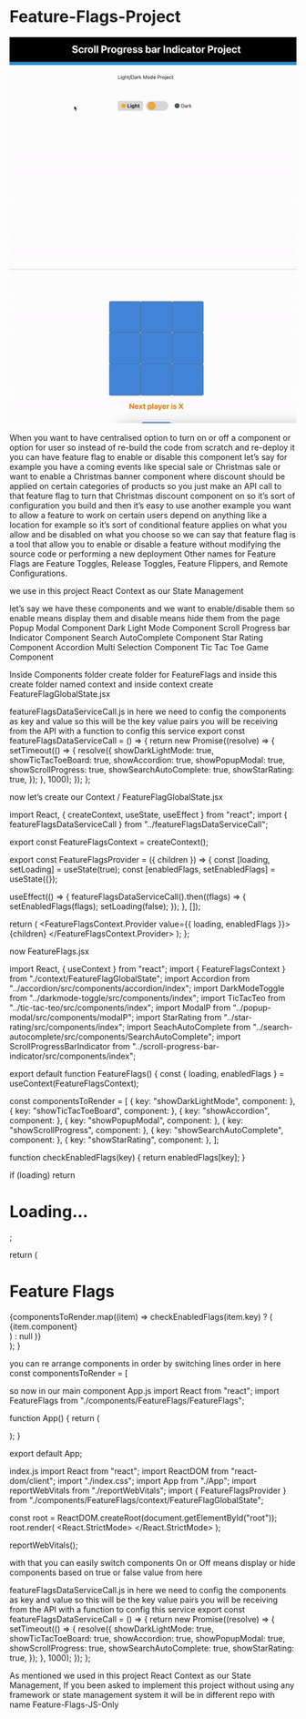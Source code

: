 # Feature-Flags-Project

![Feature-Flags-Project](Feature-Flags.gif)


When you want to have centralised option to turn on or off a component or option for user so instead of re-build the code from scratch and re-deploy it you can have feature flag to enable or disable this component
let’s say for example you have a coming events like special sale or Christmas sale or want to enable a Christmas banner component where discount should be applied on certain categories of products so you just make an API call to that feature flag to turn that Christmas discount component on so it’s sort of configuration you build and then it’s easy to use 
another example you want to allow a feature to work on certain users depend on anything like a location for example so it’s sort of conditional feature applies on what you allow and be disabled on what you choose
so we can say that feature flag is a tool that allow you to enable or disable a feature without modifying the source code or performing a new deployment
Other names for Feature Flags are Feature Toggles, Release Toggles, Feature Flippers, and Remote Configurations.


we use in this project React Context as our State Management

let’s say we have these components and we want to enable/disable them so enable means display them and disable means hide them from the page
Popup Modal Component 
Dark Light Mode Component
Scroll Progress bar Indicator Component
Search AutoComplete Component
Star Rating Component
Accordion Multi Selection Component
Tic Tac Toe Game Component

Inside Components folder create folder for FeatureFlags and inside this create folder named context and inside context create FeatureFlagGlobalState.jsx 

featureFlagsDataServiceCall.js
in here we need to config the components as key and value
so this will be the key value pairs you will be receiving from the API with a function to config this service
export const featureFlagsDataServiceCall = () => {
    return new Promise((resolve) => {
      setTimeout(() => {
        resolve({
          showDarkLightMode: true,
          showTicTacToeBoard: true,
          showAccordion: true,
          showPopupModal: true,
          showScrollProgress: true,
          showSearchAutoComplete: true,
          showStarRating: true,
        });
      }, 1000);
    });
  };
  
now let’s create our Context / FeatureFlagGlobalState.jsx

import React, { createContext, useState, useEffect } from "react";
import { featureFlagsDataServiceCall } from "../featureFlagsDataServiceCall";

export const FeatureFlagsContext = createContext();

export const FeatureFlagsProvider = ({ children }) => {
  const [loading, setLoading] = useState(true);
  const [enabledFlags, setEnabledFlags] = useState({});

  useEffect(() => {
    featureFlagsDataServiceCall().then((flags) => {
      setEnabledFlags(flags);
      setLoading(false);
    });
  }, []);

  return (
    <FeatureFlagsContext.Provider value={{ loading, enabledFlags }}>
      {children}
    </FeatureFlagsContext.Provider>
  );
};

now FeatureFlags.jsx

import React, { useContext } from "react";
import { FeatureFlagsContext } from "./context/FeatureFlagGlobalState";
import Accordion from "../accordion/src/components/accordion/index";
import DarkModeToggle from "../darkmode-toggle/src/components/index";
import TicTacTeo from "../tic-tac-teo/src/components/index";
import ModalP from "../popup-modal/src/components/modalP";
import StarRating from "../star-rating/src/components/index";
import SeachAutoComplete from "../search-autocomplete/src/components/SearchAutoComplete";
import ScrollProgressBarIndicator from "../scroll-progress-bar-indicator/src/components/index";

export default function FeatureFlags() {
  const { loading, enabledFlags } = useContext(FeatureFlagsContext);

  const componentsToRender = [
    { key: "showDarkLightMode", component: <DarkModeToggle /> },
    { key: "showTicTacToeBoard", component: <TicTacTeo /> },
    { key: "showAccordion", component: <Accordion /> },
    { key: "showPopupModal", component: <ModalP /> },
    { key: "showScrollProgress", component: <ScrollProgressBarIndicator /> },
    { key: "showSearchAutoComplete", component: <SeachAutoComplete /> },
    { key: "showStarRating", component: <StarRating noOfStars={5} /> },
  ];

  function checkEnabledFlags(key) {
    return enabledFlags[key];
  }

  if (loading) return <h1>Loading...</h1>;

  return (

  <div className="centered-container">
    <h1>Feature Flags</h1>
    <div className="components-wrapper">
      {componentsToRender.map((item) =>
        checkEnabledFlags(item.key) ? (
          <div key={item.key} className="component">{item.component}</div>
        ) : null
      )}
    </div>
  </div>
 );
}


you can re arrange components in order by switching lines order in here const componentsToRender = [


so now in our main component App.js
import React from "react";
import FeatureFlags from "./components/FeatureFlags/FeatureFlags";

function App() {
  return (
    <div className="App">
      <FeatureFlags />
    </div>
  );
}

export default App;

index.js
import React from "react";
import ReactDOM from "react-dom/client";
import "./index.css";
import App from "./App";
import reportWebVitals from "./reportWebVitals";
import { FeatureFlagsProvider } from "./components/FeatureFlags/context/FeatureFlagGlobalState";

const root = ReactDOM.createRoot(document.getElementById("root"));
root.render(
  <React.StrictMode>
    <FeatureFlagsProvider>
      <App />
    </FeatureFlagsProvider>
  </React.StrictMode>
);

reportWebVitals();


with that you can easily switch components On or Off means display or hide components based on true or false value from here

featureFlagsDataServiceCall.js
in here we need to config the components as key and value
so this will be the key value pairs you will be receiving from the API with a function to config this service
export const featureFlagsDataServiceCall = () => {
    return new Promise((resolve) => {
      setTimeout(() => {
        resolve({
          showDarkLightMode: true,
          showTicTacToeBoard: true,
          showAccordion: true,
          showPopupModal: true,
          showScrollProgress: true,
          showSearchAutoComplete: true,
          showStarRating: true,
        });
      }, 1000);
    });
  }; 

  As mentioned we used in this project React Context as our State Management, If you been asked to implement this project without using any framework or state management system it will be in different repo with name Feature-Flags-JS-Only


